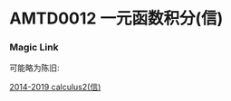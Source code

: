 
# AMTD0012 一元函数积分(信)

### Magic Link

可能略为陈旧:

[2014-2019 calculus2(信)](https://github.com/Emanual20/Emanual20.github.io/tree/main/resources/grade-1/AMTD0012/)
